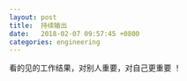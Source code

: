 ```yaml
---
layout: post
title:  持续输出
date:   2018-02-07 09:57:45 +0800
categories: engineering
---
```




看的见的工作结果，对别人重要，对自己更重要 ！
